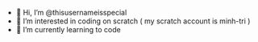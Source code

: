 - 👋 Hi, I’m @thisusernameisspecial
- 👀 I’m interested in coding on scratch ( my scratch account is minh-tri )
- 🌱 I’m currently learning to code

<!---
thisusernameisspecial/thisusernameisspecial is a ✨ special ✨ repository because its `README.md` (this file) appears on your GitHub profile.
You can click the Preview link to take a look at your changes.
--->
